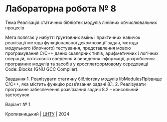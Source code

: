 ﻿# Лабораторна робота № 8

Тема Реалізація статичних бібліотек модулів лінійних обчислювальних процесів

Мета полягає у набутті ґрунтовних вмінь і практичних навичок реалізації метода функціональної декомпозиції задач, метода модульного (блочного) тестування, представлення мовою програмування C/C++ даних скалярних типів, арифметичних і логічних операцій, потокового введення й виведення інформації, розроблення програмних модулів та засобів у кросплатформовому середовищі Code::Blocks (GNU GCC Compiler). 

Завдання 1.	Реалізувати статичну бібліотеку модулів libModulesПрізвище C/C++, яка містить функцію розв’язання задачі 8.1. 
2.	Реалізувати програмне забезпечення розв’язання задачі 8.2 – консольний застосунок 

Варіант № 1


Кропивницький | <a href="http://www.kntu.kr.ua/">ЦНТУ</a> | 2024
